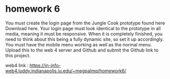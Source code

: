 # homework 6

You must create the login page from the Jungle Cook prototype found here Download here.
Your login page must look identical to the prototype in all media, meaning it must be responsive.
When it is completely finished, you need to think about this being a fully dynamic site, so set it up accordingly.
You must have the mobile menu working as well as the normal menu.
Upload this to the web 4 server and Github and submit the Github link to this project.

web4 link :
https://in-info-web4.luddy.indianapolis.iu.edu/~megpalmq/homework6/
